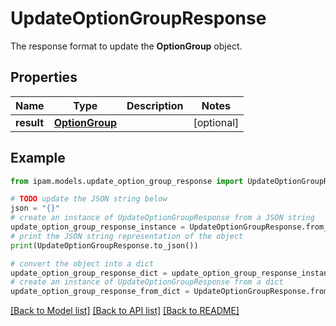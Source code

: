 # UpdateOptionGroupResponse

The response format to update the __OptionGroup__ object.

## Properties

Name | Type | Description | Notes
------------ | ------------- | ------------- | -------------
**result** | [**OptionGroup**](OptionGroup.md) |  | [optional] 

## Example

```python
from ipam.models.update_option_group_response import UpdateOptionGroupResponse

# TODO update the JSON string below
json = "{}"
# create an instance of UpdateOptionGroupResponse from a JSON string
update_option_group_response_instance = UpdateOptionGroupResponse.from_json(json)
# print the JSON string representation of the object
print(UpdateOptionGroupResponse.to_json())

# convert the object into a dict
update_option_group_response_dict = update_option_group_response_instance.to_dict()
# create an instance of UpdateOptionGroupResponse from a dict
update_option_group_response_from_dict = UpdateOptionGroupResponse.from_dict(update_option_group_response_dict)
```
[[Back to Model list]](../README.md#documentation-for-models) [[Back to API list]](../README.md#documentation-for-api-endpoints) [[Back to README]](../README.md)


